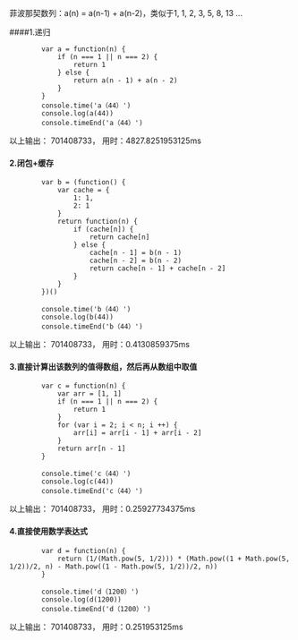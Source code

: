 
菲波那契数列：a(n) = a(n-1) + a(n-2)，类似于1, 1, 2, 3, 5, 8, 13 ...

####1.递归
```
        var a = function(n) {
            if (n === 1 || n === 2) {
                return 1
            } else {
                return a(n - 1) + a(n - 2)
            }
        }
        console.time('a（44）')
        console.log(a(44))
        console.timeEnd('a（44）')        
```
以上输出： 701408733，
用时：4827.8251953125ms

#### 2.闭包+缓存
```
        var b = (function() {
            var cache = {
                1: 1,
                2: 1
            }
            return function(n) {
                if (cache[n]) {
                    return cache[n]
                } else {
                    cache[n - 1] = b(n - 1)
                    cache[n - 2] = b(n - 2)
                    return cache[n - 1] + cache[n - 2]
                }
            }
        })()
        
        console.time('b（44）')
        console.log(b(44))
        console.timeEnd('b（44）')
```
以上输出： 701408733，
用时：0.4130859375ms

#### 3.直接计算出该数列的值得数组，然后再从数组中取值
```
        var c = function(n) {
            var arr = [1, 1]
            if (n === 1 || n === 2) {
                return 1
            }
            for (var i = 2; i < n; i ++) {
                arr[i] = arr[i - 1] + arr[i - 2]
            }
            return arr[n - 1]
        }

        console.time('c（44）')
        console.log(c(44))
        console.timeEnd('c（44）')
```
以上输出： 701408733，
用时：0.25927734375ms

#### 4.直接使用数学表达式
```
        var d = function(n) {
            return (1/(Math.pow(5, 1/2))) * (Math.pow((1 + Math.pow(5, 1/2))/2, n) - Math.pow((1 - Math.pow(5, 1/2))/2, n))
        }

        console.time('d（1200）')
        console.log(d(1200))
        console.timeEnd('d（1200）')
```
以上输出： 701408733，
用时：0.251953125ms
